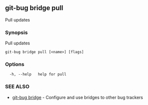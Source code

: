## git-bug bridge pull

Pull updates

### Synopsis

Pull updates

```
git-bug bridge pull [<name>] [flags]
```

### Options

```
  -h, --help   help for pull
```

### SEE ALSO

* [git-bug bridge](git-bug_bridge.md)	 - Configure and use bridges to other bug trackers

